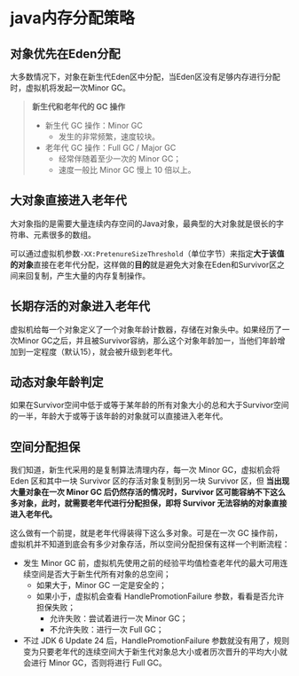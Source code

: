 # java内存分配策略

## 对象优先在Eden分配

大多数情况下，对象在新生代Eden区中分配，当Eden区没有足够内存进行分配时，虚拟机将发起一次Minor GC。

> **新生代和老年代的 GC 操作**
>
> - 新生代 GC 操作：Minor GC
>   - 发生的非常频繁，速度较块。
> - 老年代 GC 操作：Full GC / Major GC
>   - 经常伴随着至少一次的 Minor GC；
>   - 速度一般比 Minor GC 慢上 10 倍以上。

## 大对象直接进入老年代

大对象指的是需要大量连续内存空间的Java对象，最典型的大对象就是很长的字符串、元素很多的数组。

可以通过虚拟机参数`-XX:PretenureSizeThreshold`（单位字节）来指定**大于该值的对象**直接在老年代分配，这样做的**目的**就是避免大对象在Eden和Survivor区之间来回复制，产生大量的内存复制操作。

## 长期存活的对象进入老年代

虚拟机给每一个对象定义了一个对象年龄计数器，存储在对象头中。如果经历了一次Minor GC之后，并且被Survivor容纳，那么这个对象年龄加一，当他们年龄增加到一定程度（默认15），就会被升级到老年代。

## 动态对象年龄判定

如果在Survivor空间中低于或等于某年龄的所有对象大小的总和大于Survivor空间的一半，年龄大于或等于该年龄的对象就可以直接进入老年代。

## 空间分配担保

我们知道，新生代采用的是复制算法清理内存，每一次 Minor GC，虚拟机会将 Eden 区和其中一块 Survivor 区的存活对象复制到另一块 Survivor 区，但 **当出现大量对象在一次 Minor GC 后仍然存活的情况时，Survivor 区可能容纳不下这么多对象，此时，就需要老年代进行分配担保，即将 Survivor 无法容纳的对象直接进入老年代。**

这么做有一个前提，就是老年代得装得下这么多对象。可是在一次 GC 操作前，虚拟机并不知道到底会有多少对象存活，所以空间分配担保有这样一个判断流程：

- 发生 Minor GC 前，虚拟机先使用之前的经验平均值检查老年代的最大可用连续空间是否大于新生代所有对象的总空间；
  - 如果大于，Minor GC 一定是安全的；
  - 如果小于，虚拟机会查看 HandlePromotionFailure 参数，看看是否允许担保失败；
    - 允许失败：尝试着进行一次 Minor GC；
    - 不允许失败：进行一次 Full GC；
- 不过 JDK 6 Update 24 后，HandlePromotionFailure 参数就没有用了，规则变为只要老年代的连续空间大于新生代对象总大小或者历次晋升的平均大小就会进行 Minor GC，否则将进行 Full GC。

























































